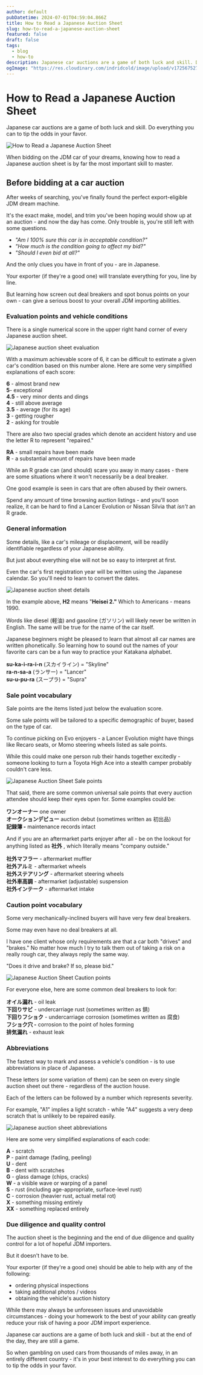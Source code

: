 ```yaml
---
author: default
pubDatetime: 2024-07-01T04:59:04.866Z
title: How to Read a Japanese Auction Sheet
slug: how-to-read-a-japanese-auction-sheet
featured: false
draft: false
tags:
  - blog
  - how-to
description: Japanese car auctions are a game of both luck and skill. Do everything you can to tip the odds in your favor.
ogImage: "https://res.cloudinary.com/indridcold/image/upload/v1725675272/JDM/a0yzyjfjvig06ui3qojr.webp"
---
```

How to Read a Japanese Auction Sheet
====================================

Japanese car auctions are a game of both luck and skill. Do everything you can to tip the odds in your favor.

![How to Read a Japanese Auction Sheet](https://res.cloudinary.com/indridcold/image/upload/v1725675272/JDM/a0yzyjfjvig06ui3qojr.webp)

When bidding on the JDM car of your dreams, knowing how to read a Japanese auction sheet is by far the most important skill to master.

Before bidding at a car auction
-------------------------------

After weeks of searching, you've finally found the perfect export-eligible JDM dream machine.

It's the exact make, model, and trim you've been hoping would show up at an auction - and now the day has come. Only trouble is, you're still left with some questions.

*   _"Am I 100% sure this car is in acceptable condition?"_
*   _"How much is the condition going to affect my bid?"_
*   _"Should I even bid at all?"_

And the only clues you have in front of you - are in Japanese.

Your exporter (if they're a good one) will translate everything for you, line by line.

But learning how screen out deal breakers and spot bonus points on your own - can give a serious boost to your overall JDM importing abilities.

### Evaluation points and vehicle conditions

There is a single numerical score in the upper right hand corner of every Japanese auction sheet.

![Japanese auction sheet evaluation](https://res.cloudinary.com/indridcold/image/upload/v1725675272/JDM/rhoploxtfczewc0ykj5y.webp)

With a maximum achievable score of 6, it can be difficult to estimate a given car's condition based on this number alone. Here are some very simplified explanations of each score:

**6** - almost brand new  
**5**\- exceptional  
**4.5** - very minor dents and dings  
**4** - still above average  
**3.5** - average (for its age)  
**3** - getting rougher  
**2** - asking for trouble

There are also two special grades which denote an accident history and use the letter R to represent "repaired."

**RA** - small repairs have been made  
**R** \- a substantial amount of repairs have been made

While an R grade can (and should) scare you away in many cases - there are some situations where it won't necessarily be a deal breaker.

One good example is seen in cars that are often abused by their owners.

Spend any amount of time browsing auction listings - and you'll soon realize, it can be hard to find a Lancer Evolution or Nissan Silvia that _isn't_ an R grade.

### General information

Some details, like a car's mileage or displacement, will be readily identifiable regardless of your Japanese ability.

But just about everything else will not be so easy to interpret at first.

Even the car's first registration year will be written using the Japanese calendar. So you'll need to learn to convert the dates.

![Japanese auction sheet details](https://res.cloudinary.com/indridcold/image/upload/v1725675273/JDM/taaiwvdxvalkw4jjmh5c.webp)

In the example above, **H2** means "**Heisei 2."** Which to Americans - means 1990.

Words like diesel (軽油) and gasoline (ガソリン) will likely never be written in English. The same will be true for the name of the car itself.

Japanese beginners might be pleased to learn that almost all car names are written phonetically. So learning how to sound out the names of your favorite cars can be a fun way to practice your Katakana alphabet.

**su-ka-i-ra-i-n** (スカイライン) = "Skyline"  
**ra-n-sa-a** (ランサー) = "Lancer"  
**su-u-pu-ra** (スープラ) = "Supra"

### Sale point vocabulary

Sale points are the items listed just below the evaluation score.

Some sale points will be tailored to a specific demographic of buyer, based on the type of car.

To continue picking on Evo enjoyers - a Lancer Evolution might have things like Recaro seats, or Momo steering wheels listed as sale points.

While this could make one person rub their hands together excitedly - someone looking to turn a Toyota High Ace into a stealth camper probably couldn't care less.

![Japanese Auction Sheet Sale points](https://res.cloudinary.com/indridcold/image/upload/v1725675273/JDM/qu9vwc4sll0jhxyyxpzb.webp)

That said, there are some common universal sale points that every auction attendee should keep their eyes open for. Some examples could be:

**ワンオーナー** one owner  
**オークションデビュー** auction debut (sometimes written as 初出品)  
**記録簿 -** maintenance records intact

And if you are an aftermarket parts enjoyer after all - be on the lookout for anything listed as **社外** , which literally means "company outside."

**社外マフラー** \- aftermarket muffler  
**社外アルミ** \- aftermarket wheels  
**社外ステアリング** \- aftermarket steering wheels  
**社外車高調** - aftermarket (adjustable) suspension  
**社外インテーク** \- aftermarket intake

### Caution point vocabulary

Some very mechanically-inclined buyers will have very few deal breakers.

Some may even have no deal breakers at all.

I have one client whose only requirements are that a car both "drives" and "brakes." No matter how much I try to talk them out of taking a risk on a really rough car, they always reply the same way.

"Does it drive and brake? If so, please bid."

![Japanese Auction Sheet Caution points](https://res.cloudinary.com/indridcold/image/upload/v1725675273/JDM/ntprxi6mrvsugqp5zfbc.webp)

For everyone else, here are some common deal breakers to look for:

**オイル漏れ** \- oil leak  
**下回りサビ** - undercarriage rust (sometimes written as 錆)  
**下回りフショク** \- undercarriage corrosion (sometimes written as 腐食)  
**フショク穴 -** corrosion to the point of holes forming  
**排気漏れ** - exhaust leak

### Abbreviations

The fastest way to mark and assess a vehicle's condition - is to use abbreviations in place of Japanese.

These letters (or some variation of them) can be seen on every single auction sheet out there - regardless of the auction house.

Each of the letters can be followed by a number which represents severity.

For example, "A1" implies a light scratch - while "A4" suggests a very deep scratch that is unlikely to be repaired easily.

![Japanese auction sheet abbreviations](https://res.cloudinary.com/indridcold/image/upload/v1725675273/JDM/x6h1c8tjgibyaggnmlsh.webp)

Here are some very simplified explanations of each code:  
  
**A** - scratch  
**P** - paint damage (fading, peeling)  
**U** - dent  
**B** - dent with scratches  
**G** - glass damage (chips, cracks)  
**W** - a visible wave or warping of a panel  
**S** - rust (including age-appropriate, surface-level rust)  
**C** - corrosion (heavier rust, actual metal rot)  
**X** - something missing entirely  
**XX** - something replaced entirely

### Due diligence and quality control

The auction sheet is the beginning and the end of due diligence and quality control for a lot of hopeful JDM importers.

But it doesn't have to be.

Your exporter (if they're a good one) should be able to help with any of the following:

*   ordering physical inspections
*   taking additional photos / videos
*   obtaining the vehicle's auction history

While there may always be unforeseen issues and unavoidable circumstances - doing your homework to the best of your ability can greatly reduce your risk of having a poor JDM import experience.

Japanese car auctions are a game of both luck and skill - but at the end of the day, they are still a game.

So when gambling on used cars from thousands of miles away, in an entirely different country - it's in your best interest to do everything you can to tip the odds in your favor.